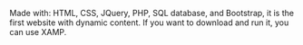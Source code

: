 Made with: HTML, CSS, JQuery, PHP, SQL database, and Bootstrap, it is the first website with dynamic content.
If you want to download and run it, you can use XAMP.
